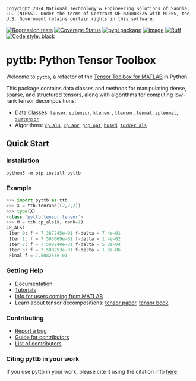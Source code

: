 ```
Copyright 2024 National Technology & Engineering Solutions of Sandia,
LLC (NTESS). Under the terms of Contract DE-NA0003525 with NTESS, the
U.S. Government retains certain rights in this software.
```
[![Regression tests](https://github.com/sandialabs/pyttb/actions/workflows/regression-tests.yml/badge.svg)](https://github.com/sandialabs/pyttb/actions/workflows/regression-tests.yml)
[![Coverage Status](https://coveralls.io/repos/github/sandialabs/pyttb/badge.svg)](https://coveralls.io/github/sandialabs/pyttb)
[![pypi package](https://img.shields.io/pypi/v/pyttb?label=pypi%20package)](https://pypi.org/project/pyttb/)
[![image](https://img.shields.io/pypi/pyversions/pyttb.svg)](https://pypi.python.org/pypi/pyttb)
[![Ruff](https://img.shields.io/endpoint?url=https://raw.githubusercontent.com/astral-sh/ruff/main/assets/badge/v2.json)](https://github.com/astral-sh/ruff)
[![Code style: black](https://img.shields.io/badge/code%20style-black-000000.svg)](https://github.com/psf/black)

# pyttb: Python Tensor Toolbox

Welcome to `pyttb`, a refactor of the 
[Tensor Toolbox for MATLAB](https://www.tensortoolbox.org) in Python.

This package contains data classes and methods for manipulating dense, 
sparse, and structured tensors, along with algorithms for computing 
low-rank tensor decompositions:

- Data Classes: 
[`tensor`](https://pyttb.readthedocs.io/en/stable/tensor.html "dense tensors"), 
[`sptensor`](https://pyttb.readthedocs.io/en/stable/sptensor.html "sparse tensors"), 
[`ktensor`](https://pyttb.readthedocs.io/en/stable/ktensor.html "Kruskal tensors"), 
[`ttensor`](https://pyttb.readthedocs.io/en/stable/ttensor.html "Tucker tensors"), 
[`tenmat`](https://pyttb.readthedocs.io/en/stable/tenmat.html "matricized dense tensors"), 
[`sptenmat`](https://pyttb.readthedocs.io/en/stable/sptenmat.html "matricized sparse tensors"), 
[`sumtensor`](https://pyttb.readthedocs.io/en/stable/sumtensor.html "implicit sum of tensors")
- Algorithms:
[`cp_als`](https://pyttb.readthedocs.io/en/stable/cpals.html "CP decomposition via Alternating Least Squares"),
[`cp_apr`](https://pyttb.readthedocs.io/en/stable/cpapr.html "CP decomposition via Alternating Poisson Regression"), 
[`gcp_opt`](https://pyttb.readthedocs.io/en/stable/gcpopt.html "Generalized CP decomposition"), 
[`hosvd`](https://pyttb.readthedocs.io/en/stable/hosvd.html "Tucker decomposition via Higher Order Singular Value Decomposition"),
[`tucker_als`](https://pyttb.readthedocs.io/en/stable/tuckerals.html "Tucker decompostion via Alternating Least Squares")

## Quick Start

### Installation
```commandline
python3 -m pip install pyttb
```

### Example
```python
>>> import pyttb as ttb
>>> X = ttb.tenrand((2,2,2))
>>> type(X)
<class 'pyttb.tensor.tensor'>
>>> M = ttb.cp_als(X, rank=1)
CP_ALS:
 Iter 0: f = 7.367245e-01 f-delta = 7.4e-01
 Iter 1: f = 7.503069e-01 f-delta = 1.4e-02
 Iter 2: f = 7.508240e-01 f-delta = 5.2e-04
 Iter 3: f = 7.508253e-01 f-delta = 1.3e-06
 Final f = 7.508253e-01
 ```

<!-- markdown-link-check-disable -->
### Getting Help
- [Documentation](https://pyttb.readthedocs.io)
- [Tutorials](https://pyttb.readthedocs.io/en/stable/tutorials.html)
- [Info for users coming from MATLAB](https://pyttb.readthedocs.io/en/stable/for_matlab_users.html)
- Learn about tensor decompositions: 
[tensor paper](https://doi.org/10.1137/07070111X "Tensor Decompositions and Applications by Tamara G. Kolda, Brett W. Bader"), 
[tensor book](https://www.mathsci.ai/post/tensor-textbook/ "Tensor Decompositions for Data Science by Grey Balard and Tamara G. Kolda") 
<!-- markdown-link-check-enable -->

### Contributing
- [Report a bug](https://github.com/sandialabs/pyttb/issues/new)
- [Guide for contributors](CONTRIBUTING.md)
- [List of contributors](CONTRIBUTORS.md)

### Citing pyttb in your work 
If you use pyttb in your work, please cite it using the citation info [here](CITATION.bib).
